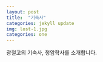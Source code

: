 ```yaml
---
layout: post
title:  "기숙사"
categories: jekyll update
img: lost-1.jpg
categories: one
---
```



광철고의 기숙사, 청암학사를 소개합니다.


